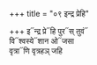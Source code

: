 +++
title = "०९ इन्द्र प्रेहि"

+++
इ᳓न्द्र प्रे᳓हि पुर᳓स् तुवं᳓  
वि᳓श्वस्ये᳓शान ओ᳓जसा  
वृत्रा᳓णि वृत्रहञ् जहि